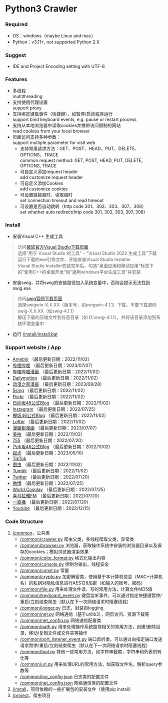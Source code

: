 Python3 Crawler
=====

### Required

* OS：windows（maybe Linux and mac）<br>
* Python：v3.11+, not supported Python 2.X

### Suggest

* IDE and Project Encoding setting with UTF-8

### Features

* 多线程<br>
  multithreading<br>
* 支持使用代理设置<br>
  support proxy<br>
* 支持绑定键盘事件（快捷键），如暂停/启动程序运行<br>
  support bind keyboard events, e.g. pause or restart process<br>
* 支持从本地浏览器中读取cookies并携带访问限制的网站<br>
  read cookies from your local browser<br>
* 页面访问支持多种参数：<br>
  support multiple parameter for visit web
    * 支持常用请求方法：GET、POST、HEAD、PUT、DELETE、OPTIONS、TRACE<br>
      common request method: GET, POST, HEAD, PUT, DELETE, OPTIONS, TRACE<br>
    * 可自定义添加request header<br>
      add customize request header<br>
    * 可自定义添加Cookies<br>
      add customize cookies<br>
    * 可设置链接超时、读取超时<br>
      set connection timeout and read timeout<br>
    * 可设置是否自动跳转（http code 301、302、303、307、308）<br>
      set whether auto redirect(http code 301, 302, 303, 307, 308) <br>

### Install
* 安装Visual C++ 生成工具 <br>
> 访问[微软官方Visual Studio下载页面](https://visualstudio.microsoft.com/downloads/)<br>
选择"用于 Visual Studio 的工具" - "Visual Studio 2022 生成工具"下载<br>
运行下载的exe引导文件、开始安装Visual Studio Installer<br>
Visual Studio Installer安装完毕后，勾选"桌面应用和移动应用"标签下的"使用C++的桌面开发"和"通用windows平台生成工具"并安装<br>

* 安装swig，并将swig的安装路径加入系统变量中，否则会提示无法找到swig.exe
> 访问[swig官网下载页面](http://www.swig.org/download.html)<br>
选择swigwin-X.X.XX（版本号，如swigwin-4.1.1）下载，不要下载源码swig-X.X.XX（如swig-4.1.1）<br>
解压下载的压缩文件到任意目录（如 D:\swig-4.1.1），并将该目录添加到系统环境变量中

* 运行 [/install/install.bat](install/install.bat)<br>

### Support website / App

* [Ameblo](https://ameblo.jp/) （最后更新日期：2022/11/02）
* [哔哩哔哩](https://www.bilibili.com/) （最后更新日期：2023/07/07）
* [哔哩哔哩漫画](https://manga.bilibili.com/) （最后更新日期：2022/11/02）
* [Dailymotion](https://www.dailymotion.com/) （最后更新日期：2022/11/02）
* [动漫之家漫画](https://www.dmzj.com/) （最后更新日期：2023/08/28）
* [5sing](https://5sing.kugou.com/index.html) （最后更新日期：2022/11/02）
* [Flickr](https://www.flickr.com/) （最后更新日期：2022/11/02）
* [日向坂46公式Blog](https://www.hinatazaka46.com/s/official/diary/member) （最后更新日期：2022/11/02）
* [Instagram](https://www.instagram.com/) （最后更新日期：2022/07/25）
* [欅坂46公式Blog](https://www.keyakizaka46.com/s/k46o/diary/member) （最后更新日期：2022/11/02）
* [Lofter](https://www.lofter.com/) （最后更新日期：2022/11/02）
* [漫画柜漫画](https://www.manhuagui.com/) （最后更新日期：2023/07/07）
* [美拍](https://www.meipai.com/) （最后更新日期：2022/11/02）
* [755](https://7gogo.jp/) （最后更新日期：2022/07/20）
* [乃木坂46公式Blog](https://www.nogizaka46.com/s/n46/diary/MEMBER/list) （最后更新日期：2022/11/02）
* [起点](https://www.qidian.com/) （最后更新日期：2023/05/10）
* [TikTok](https://www.tiktok.com/)
* [图虫](https://tuchong.com/) （最后更新日期：2022/11/02）
* [Tumblr](https://www.tumblr.com/) （最后更新日期：2022/11/02）
* [Twitter](https://twitter.com/) （最后更新日期：2022/07/20）
* [微博](https://weibo.com/) （最后更新日期：2022/07/25）
* [World Cosplay](https://worldcosplay.net/) （最后更新日期：2022/07/25）
* [喜马拉雅FM](https://www.ximalaya.com/) （最后更新日期：2022/07/20）
* [一直播](https://www.yizhibo.com/) （最后更新日期：2022/07/20）
* [Youtube](https://www.youtube.com/) （最后更新日期：2022/12/15）

### Code Structure  

1. [/common](common)，公共类<br>
   * [/common/crawler.py](common/crawler.py) 爬虫父类，多线程爬取父类，异常类<br>
   * [/common/browser.py](common/browser.py) 浏览器，获取操作系统中安装的浏览器目录以及保存的cookies；模拟浏览器渲染效果<br>
   * [/common/color_format.py](common/color_format.py) 格式化输出内容<br>
   * [/common/console.py](common/console.py) 控制台输出，线程安全<br>
   * [/common/const.py](common/const.py) 常量<br>
   * [/common/crypto.py](common/crypto.py) 加密解密类，使用基于本计算机信息（MAC+计算机名）的私钥对隐私信息进行AES128加密（如输入的账号、密码）<br>
   * [/common/file.py](common/file.py) 用来处理文件读、写的常用方法，计算文件MD5值<br>
   * [/common/keyboard_event.py](common/keyboard_event.py) 键盘监听事件，可以通过指定快捷键暂停/重启/立刻结束爬虫（默认在下一次网络请求时阻塞线程）<br>
   * [/common/logger.py](common/logger.py) 日志，封装自logging<br>
   * [/common/net.py](common/net.py) 网络通信（基于urllib3），网页访问、资源下载等<br>
   * [/common/net_config.py](common/net_config.py) 网络通信配置类<br>
   * [/common/path.py](common/path.py) 用来处理操作系统路径相关的常用方法，创建/删除目录，移动/复制文件或文件夹等操作<br>
   * [/common/port_listener_event.py](common/port_listener_event.py) 端口监听类，可以通过向指定端口发送请求暂停/重启/立刻结束爬虫（默认在下一次网络请求时阻塞线程）<br>
   * [/common/tool.py](common/tool.py) 其他一些常用方法，如字符串截取，字符串和列表的转化等
   * [/common/url.py](common/url.py) 用来处理URL的常用方法，如获取文件名，解析query参数等
   * [/common/log_config.json](common/log_config.json) 日志类的配置文件
   * [/common/net_config.json](common/net_config.json) 网络通信类的配置文件
2. [/install](install)，项目依赖的一些扩展包的安装文件（使用pip install）
3. [/project](project)，爬虫项目
